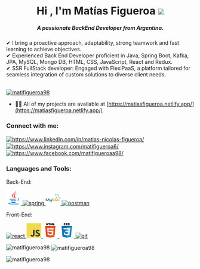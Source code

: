 <h1 align="center"><b>Hi , I'm Matías Figueroa </b><img src="https://media.giphy.com/media/hvRJCLFzcasrR4ia7z/giphy.gif" width="35"></h1>
<h5 align="center">A passionate BackEnd Developer from Argentina.</h5>

✔ I bring a proactive approach, adaptability, strong teamwork and fast learning to achieve objectives.<br>
✔ Experienced Back End Developer proficient in Java, Spring Boot, Kafka, JPA, MySQL, Mongo DB, HTML, CSS, JavaScript, React and Redux. <br>
✔ SSR FullStack developer: Engaged with FlexiPaaS, a platform tailored for seamless integration of custom solutions to diverse client needs. <br>
<br>
<p align="left"> <a href="https://github.com/ryo-ma/github-profile-trophy"><img src="https://github-profile-trophy.vercel.app/?username=matifigueroa98" alt="matifigueroa98" /></a> </p>

- 👨‍💻 All of my projects are available at [https://matiasfigueroa.netlify.app/](https://matiasfigueroa.netlify.app/)

<h3 align="left">Connect with me:</h3>
<p align="left">
<a href="https://linkedin.com/in/https://www.linkedin.com/in/matias-nicolas-figueroa/" target="blank"><img align="center" src="https://raw.githubusercontent.com/rahuldkjain/github-profile-readme-generator/master/src/images/icons/Social/linked-in-alt.svg" alt="https://www.linkedin.com/in/matias-nicolas-figueroa/" height="30" width="40" /></a>
<a href="https://instagram.com/https://www.instagram.com/matifigueroa6/" target="blank"><img align="center" src="https://raw.githubusercontent.com/rahuldkjain/github-profile-readme-generator/master/src/images/icons/Social/instagram.svg" alt="https://www.instagram.com/matifigueroa6/" height="30" width="40" /></a>
  <a href="https://fb.com/https://www.facebook.com/matifigueroaa98/" target="blank"><img align="center" src="https://raw.githubusercontent.com/rahuldkjain/github-profile-readme-generator/master/src/images/icons/Social/facebook.svg" alt="https://www.facebook.com/matifigueroaa98/" height="30" width="40" /></a>
</p>

<h3 align="left">Languages and Tools:</h3>
<p align="left"> 
  <p align="left">Back-End: </p> 
   <a href="https://www.java.com" target="_blank" rel="noreferrer"> <img src="https://raw.githubusercontent.com/devicons/devicon/master/icons/java/java-original.svg" alt="java" width="40" height="40"/> </a>
   <a href="https://spring.io/" target="_blank" rel="noreferrer"> <img src="https://www.vectorlogo.zone/logos/springio/springio-icon.svg" alt="spring" width="40" height="40"/> </a>
    <a href="https://www.mysql.com/" target="_blank" rel="noreferrer"> <img src="https://raw.githubusercontent.com/devicons/devicon/master/icons/mysql/mysql-original-wordmark.svg" alt="mysql" width="40" height="40"/> </a>
     <a href="https://postman.com" target="_blank" rel="noreferrer"> <img src="https://www.vectorlogo.zone/logos/getpostman/getpostman-icon.svg" alt="postman" width="40" height="40"/> </a>
   <p align="left">Front-End: </p> 
   <a href="https://reactjs.org/" target="_blank" rel="noreferrer"> <img src="https://www.vectorlogo.zone/logos/reactjs/reactjs-icon.svg" alt="react" width="40" height="40"/> </a>
   <a href="https://developer.mozilla.org/en-US/docs/Web/JavaScript" target="_blank" rel="noreferrer"> <img src="https://raw.githubusercontent.com/devicons/devicon/master/icons/javascript/javascript-original.svg" alt="javascript" width="40" height="40"/> </a> 
  <a href="https://www.w3.org/html/" target="_blank" rel="noreferrer"> <img src="https://raw.githubusercontent.com/devicons/devicon/master/icons/html5/html5-original-wordmark.svg" alt="html5" width="40" height="40"/> </a> 
   <a href="https://www.w3schools.com/css/" target="_blank" rel="noreferrer"> <img src="https://raw.githubusercontent.com/devicons/devicon/master/icons/css3/css3-original-wordmark.svg" alt="css3" width="40" height="40"/> </a>  
   <a href="https://git-scm.com/" target="_blank" rel="noreferrer"> <img src="https://www.vectorlogo.zone/logos/git-scm/git-scm-icon.svg" alt="git" width="40" height="40"/> </a> 
 </p>

<p><img align="left" src="https://github-readme-stats.vercel.app/api/top-langs?username=matifigueroa98&show_icons=true&locale=en&layout=compact" alt="matifigueroa98" /></p>

<p>&nbsp;<img align="center" src="https://github-readme-stats.vercel.app/api?username=matifigueroa98&show_icons=true&locale=en" alt="matifigueroa98" /></p>

<p align="left"> <img src="https://komarev.com/ghpvc/?username=matifigueroa98&label=Profile%20views&color=0e75b6&style=flat" alt="matifigueroa98" /> </p>
